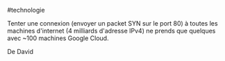 #technologie 

Tenter une connexion (envoyer un packet SYN sur le port 80) à toutes les machines d'internet (4 milliards d'adresse IPv4) ne prends que quelques avec ~100 machines Google Cloud.

De David 